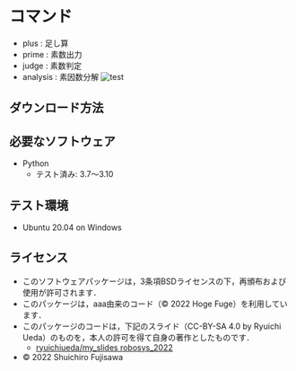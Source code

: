 # コマンド
* plus : 足し算
* prime : 素数出力
* judge : 素数判定
* analysis : 素因数分解
![test](https://github.com/FujisawaShuuichirou/robosys2022/actions/workflows/test.yml/badge.svg)

## ダウンロード方法

## 必要なソフトウェア
* Python
  * テスト済み: 3.7〜3.10

## テスト環境
* Ubuntu 20.04 on Windows

## ライセンス
* このソフトウェアパッケージは，3条項BSDライセンスの下，再頒布および使用が許可されます．
* このパッケージは，aaa由来のコード（© 2022 Hoge Fuge）を利用しています．
* このパッケージのコードは，下記のスライド（CC-BY-SA 4.0 by Ryuichi Ueda）のものを，本人の許可を得て自身の著作としたものです．
     * [ryuichiueda/my_slides robosys_2022](https://github.com/ryuichiueda/my_slides/tree/master/robosys_2022)
* © 2022 Shuichiro Fujisawa
